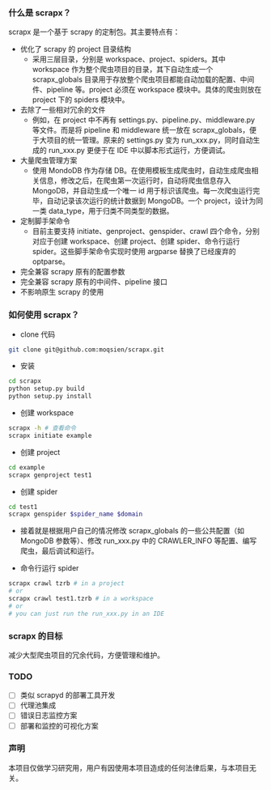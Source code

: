 ### 什么是 scrapx？

scrapx 是一个基于 scrapy 的定制包。其主要特点有：

- 优化了 scrapy 的 project 目录结构
  - 采用三层目录，分别是 workspace、project、spiders。其中 workspace 作为整个爬虫项目的目录，其下自动生成一个 scrapx_globals 目录用于存放整个爬虫项目都能自动加载的配置、中间件、pipeline 等。project 必须在 workspace 模块中。具体的爬虫则放在 project 下的 spiders 模块中。
- 去除了一些相对冗余的文件
  - 例如，在 project 中不再有 settings.py、pipeline.py、middleware.py 等文件。而是将 pipeline 和 middleware 统一放在 scrapx_globals，便于大项目的统一管理。原来的 settings.py 变为 run_xxx.py，同时自动生成的 run_xxx.py 更便于在 IDE 中以脚本形式运行，方便调试。
- 大量爬虫管理方案
  - 使用 MondoDB 作为存储 DB。在使用模板生成爬虫时，自动生成爬虫相关信息，修改之后，在爬虫第一次运行时，自动将爬虫信息存入 MongoDB，并自动生成一个唯一 id 用于标识该爬虫。每一次爬虫运行完毕，自动记录该次运行的统计数据到 MongoDB。一个 project，设计为同一类 data_type，用于归类不同类型的数据。
- 定制脚手架命令
  - 目前主要支持 initiate、genproject、genspider、crawl 四个命令，分别对应于创建 workspace、创建 project、创建 spider、命令行运行 spider。这些脚手架命令实现时使用 argparse 替换了已经废弃的 optparse。
- 完全兼容 scrapy 原有的配置参数
- 完全兼容 scrapy 原有的中间件、pipeline 接口
- 不影响原生 scrapy 的使用

### 如何使用 scrapx？

- clone 代码

```bash
git clone git@github.com:moqsien/scrapx.git
```

- 安装

```bash
cd scrapx
python setup.py build
python setup.py install
```

- 创建 workspace

```bash
scrapx -h # 查看命令
scrapx initiate example
```

- 创建 project

```bash
cd example
scrapx genproject test1
```

- 创建 spider

```bash
cd test1
scrapx genspider $spider_name $domain
```

- 接着就是根据用户自己的情况修改 scrapx_globals 的一些公共配置（如 MongoDB 参数等）、修改 run_xxx.py 中的 CRAWLER_INFO 等配置、编写爬虫，最后调试和运行。

- 命令行运行 spider

```bash
scrapx crawl tzrb # in a project
# or
scrapx crawl test1.tzrb # in a workspace
# or
# you can just run the run_xxx.py in an IDE
```

### scrapx 的目标

减少大型爬虫项目的冗余代码，方便管理和维护。

### TODO

- [ ] 类似 scrapyd 的部署工具开发
- [ ] 代理池集成
- [ ] 错误日志监控方案
- [ ] 部署和监控的可视化方案

### 声明

本项目仅做学习研究用，用户有因使用本项目造成的任何法律后果，与本项目无关。
